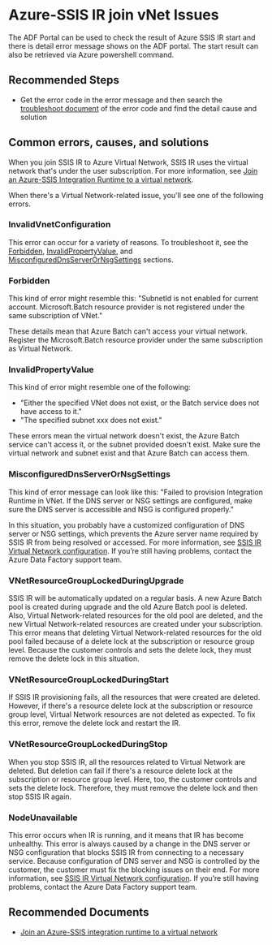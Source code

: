 <properties
	pageTitle="Azure-SSIS IR join vNet Issues"
	description="Troubleshooting Azure-SSIS IR Management - IR join vNet Issues"
	service="microsoft.datafactory"
	resource="factories"
	authors="chinadragon0515"
	ms.author="dashe"
	articleId="datafactory-newtree-ssis-ir-management-vnet.md"
	displayOrder="11"
	selfHelpType="resource"
	supportTopicIds="32680896"
	resourceTags=""
	productPesIds="15613"
	cloudEnvironments="public, Fairfax"
	ownershipId="AzureData_DataFactory"
/>

# Azure-SSIS IR join vNet Issues

The ADF Portal can be used to check the result of Azure SSIS IR start and there is detail error message shows on the ADF portal. The start result can also be retrieved via Azure powershell command.

## **Recommended Steps**

* Get the error code in the error message and then search the [troubleshoot document](https://docs.microsoft.com/azure/data-factory/ssis-integration-runtime-management-troubleshoot) of the error code and find the detail cause and solution

## Common errors, causes, and solutions

When you join SSIS IR to Azure Virtual Network, SSIS IR uses the virtual network that's under the user subscription. For more information, see [Join an Azure-SSIS Integration Runtime to a virtual network](https://docs.microsoft.com/azure/data-factory/join-azure-ssis-integration-runtime-virtual-network).

When there's a Virtual Network-related issue, you'll see one of the following errors.

### InvalidVnetConfiguration

This error can occur for a variety of reasons. To troubleshoot it, see the [Forbidden](#forbidden), [InvalidPropertyValue](#invalidpropertyvalue), and [MisconfiguredDnsServerOrNsgSettings](#misconfigureddnsserverornsgsettings) sections.

### Forbidden

This kind of error might resemble this: "SubnetId is not enabled for current account. Microsoft.Batch resource provider is not registered under the same subscription of VNet."

These details mean that Azure Batch can't access your virtual network. Register the Microsoft.Batch resource provider under the same subscription as Virtual Network.

### InvalidPropertyValue

This kind of error might resemble one of the following:

- "Either the specified VNet does not exist, or the Batch service does not have access to it."
- "The specified subnet xxx does not exist."

These errors mean the virtual network doesn't exist, the Azure Batch service can't access it, or the subnet provided doesn't exist. Make sure the virtual network and subnet exist and that Azure Batch can access them.

### MisconfiguredDnsServerOrNsgSettings

This kind of error message can look like this: "Failed to provision Integration Runtime in VNet. If the DNS server or NSG settings are configured, make sure the DNS server is accessible and NSG is configured properly."

In this situation, you probably have a customized configuration of DNS server or NSG settings, which prevents the Azure server name required by SSIS IR from being resolved or accessed. For more information, see [SSIS IR Virtual Network configuration](https://docs.microsoft.com/azure/data-factory/join-azure-ssis-integration-runtime-virtual-network). If you’re still having problems, contact the Azure Data Factory support team.

### VNetResourceGroupLockedDuringUpgrade

SSIS IR will be automatically updated on a regular basis. A new Azure Batch pool is created during upgrade and the old Azure Batch pool is deleted. Also, Virtual Network-related resources for the old pool are deleted, and the new Virtual Network-related resources are created under your subscription. This error means that deleting Virtual Network-related resources for the old pool failed because of a delete lock at the subscription or resource group level. Because the customer controls and sets the delete lock, they must remove the delete lock in this situation.

### VNetResourceGroupLockedDuringStart

If SSIS IR provisioning fails, all the resources that were created are deleted. However, if there's a resource delete lock at the subscription or resource group level, Virtual Network resources are not deleted as expected. To fix this error, remove the delete lock and restart the IR.

### VNetResourceGroupLockedDuringStop

When you stop SSIS IR, all the resources related to Virtual Network are deleted. But deletion can fail if there's a resource delete lock at the subscription or resource group level. Here, too, the customer controls and sets the delete lock. Therefore, they must remove the delete lock and then stop SSIS IR again.

### NodeUnavailable

This error occurs when IR is running, and it means that IR has become unhealthy. This error is always caused by a change in the DNS server or NSG configuration that blocks SSIS IR from connecting to a necessary service. Because configuration of DNS server and NSG is controlled by the customer, the customer must fix the blocking issues on their end. For more information, see [SSIS IR Virtual Network configuration](https://docs.microsoft.com/azure/data-factory/join-azure-ssis-integration-runtime-virtual-network). If you’re still having problems, contact the Azure Data Factory support team.

## **Recommended Documents**

* [Join an Azure-SSIS integration runtime to a virtual network](https://docs.microsoft.com/azure/data-factory/join-azure-ssis-integration-runtime-virtual-network)
